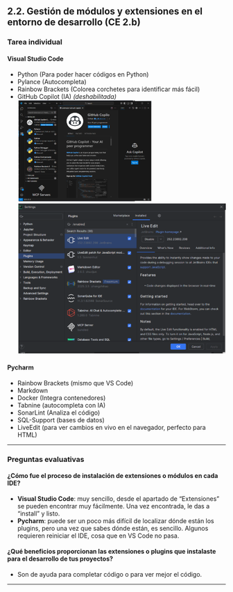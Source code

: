 ## 2.2. Gestión de módulos y extensiones en el entorno de desarrollo (CE 2.b)

### Tarea individual

#### Visual Studio Code
- Python (Para poder hacer códigos en Python)
- Pylance (Autocompleta)
- Rainbow Brackets (Colorea corchetes para identificar más fácil)
- GitHub Copilot (IA) *(deshabilitada)*
![Captura 7](Capturas/punto2_VSC.png)
![Captura 8](Capturas/punto2_PC.png)

#### Pycharm
- Rainbow Brackets (mismo que VS Code)
- Markdown
- Docker (Integra contenedores)
- Tabnine (autocompleta con IA)
- SonarLint (Analiza el código)
- SQL-Support (bases de datos)
- LiveEdit (para ver cambios en vivo en el navegador, perfecto para HTML)

---

### Preguntas evaluativas

#### ¿Cómo fue el proceso de instalación de extensiones o módulos en cada IDE?

- **Visual Studio Code**: muy sencillo, desde el apartado de “Extensiones” se pueden encontrar muy fácilmente. Una vez encontrada, le das a “install” y listo.
- **Pycharm**: puede ser un poco más difícil de localizar dónde están los plugins, pero una vez que sabes dónde están, es sencillo. Algunos requieren reiniciar el IDE, cosa que en VS Code no pasa.

#### ¿Qué beneficios proporcionan las extensiones o plugins que instalaste para el desarrollo de tus proyectos?

- Son de ayuda para completar código o para ver mejor el código.

---
